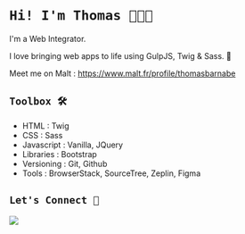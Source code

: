 # **`Hi! I'm Thomas 👨🏻‍💻`**

I'm a Web Integrator.

I love bringing web apps to life using GulpJS, Twig & Sass. 🌱

Meet me on Malt : https://www.malt.fr/profile/thomasbarnabe

## **`Toolbox 🛠`**

- HTML : Twig
- CSS : Sass
- Javascript : Vanilla, JQuery
- Libraries : Bootstrap
- Versioning : Git, Github
- Tools : BrowserStack, SourceTree, Zeplin, Figma

## **`Let's Connect 🔗`**

[![](https://img.shields.io/badge/linkedin-%230077B5.svg?&style=for-the-badge&logo=linkedin&logoColor=white0e76a8)](https://www.linkedin.com/in/thomasbarnab%C3%A9/)
